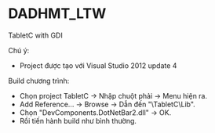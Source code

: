 DADHMT_LTW
==========

TabletC with GDI

Chú ý:
- Project được tạo với Visual Studio 2012 update 4

Build chương trình:
- Chọn project TabletC -> Nhập chuột phải -> Menu hiện ra.
- Add Reference... -> Browse -> Dẫn đến "\TabletC\Lib".
- Chọn "DevComponents.DotNetBar2.dll" -> OK.
- Rồi tiến hành build như bình thường.
